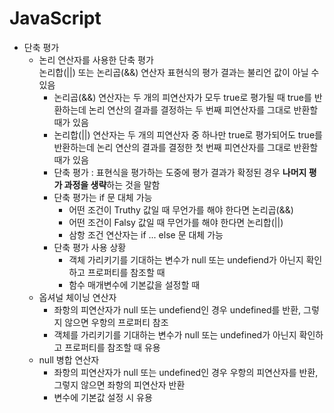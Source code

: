 # JavaScript
+ 단축 평가
  * 논리 연산자를 사용한 단축 평가  
    논리합(||) 또는 논리곱(&&) 연산자 표현식의 평가 결과는 불리언 값이 아닐 수 있음
    - 논리곱(&&) 연산자는 두 개의 피연산자가 모두 true로 평가될 때 true를 반환하는데 논리 연산의 결과를 결정하는 두 번째 피연산자를 그대로 반환할 때가 있음
    - 논리합(||) 연산자는 두 개의 피연산자 중 하나만 true로 평가되어도 true를 반환하는데 논리 연산의 결과를 결정한 첫 번째 피연산자를 그대로 반환할 때가 있음
    - 단축 평가 : 표현식을 평가하는 도중에 평가 결과가 확정된 경우 **나머지 평가 과정을 생략**하는 것을 말함
    - 단축 평가는 if 문 대체 가능
      * 어떤 조건이 Truthy 값일 때 무언가를 해야 한다면 논리곱(&&)
      * 어떤 조건이 Falsy 값일 때 무언가를 해야 한다면 논리합(||)
      * 삼항 조건 연산자는 if ... else 문 대체 가능
    - 단축 평가 사용 상황
      * 객체 가리키기를 기대하는 변수가 null 또는 undefiend가 아닌지 확인하고 프로퍼티를 참조할 때
      * 함수 매개변수에 기본값을 설정할 때
  * 옵셔널 체이닝 연산자  
    - 좌항의 피연산자가 null 또는 undefiend인 경우 undefined를 반환, 그렇지 않으면 우항의 프로퍼티 참조
    - 객체를 가리키기를 기대하는 변수가 null 또는 undefined가 아닌지 확인하고 프로퍼티를 참조할 때 유용
  * null 병합 연산자  
    - 좌항의 피연산자가 null 또는 undefined인 경우 우항의 피연산자를 반환, 그렇지 않으면 좌항의 피연산자 반환
    - 변수에 기본값 설정 시 유용